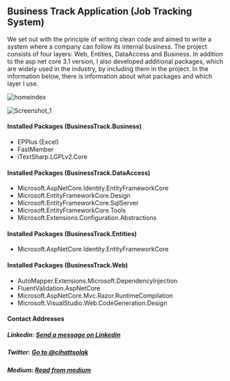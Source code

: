 ## Business Track Application (Job Tracking System)

We set out with the principle of writing clean code and aimed to write a system where a company can follow its internal business. The project consists of four layers: Web, Entities, DataAccess and Business. In addition to the asp net core 3.1 version, I also developed additional packages, which are widely used in the industry, by including them in the project. In the information below, there is information about what packages and which layer I use.

![homeindex](https://user-images.githubusercontent.com/54249736/92272472-44ae6e80-eef2-11ea-8734-7ebba954a87c.png)

![Screenshot_1](https://user-images.githubusercontent.com/54249736/92272644-98b95300-eef2-11ea-9c7a-db68cbeb26b5.png)

#### Installed Packages (BusinessTrack.Business)
 * EPPlus (Excel)
 * FastMember
 * iTextSharp.LGPLv2.Core
 
#### Installed Packages (BusinessTrack.DataAccess)
 * Microsoft.AspNetCore.Identity.EntityFrameworkCore
 * Microsoft.EntityFrameworkCore.Design
 * Microsoft.EntityFrameworkCore.SqlServer
 * Microsoft.EntityFrameworkCore.Tools
 * Microsoft.Extensions.Configuration.Abstractions

#### Installed Packages (BusinessTrack.Entities)
 * Microsoft.AspNetCore.Identity.EntityFrameworkCore
  
 #### Installed Packages (BusinessTrack.Web)
 * AutoMapper.Extensions.Microsoft.DependencyInjection
 * FluentValidation.AspNetCore
 * Microsoft.AspNetCore.Mvc.Razor.RuntimeCompilation
 * Microsoft.VisualStudio.Web.CodeGeneration.Design

#### Contact Addresses
##### Linkedin: [Send a message on Linkedin](https://www.linkedin.com/in/cihatsolak/)
##### Twitter: [Go to @cihattsolak](https://twitter.com/cihattsolak)
##### Medium: [Read from medium](https://cihatsolak.medium.com/)
